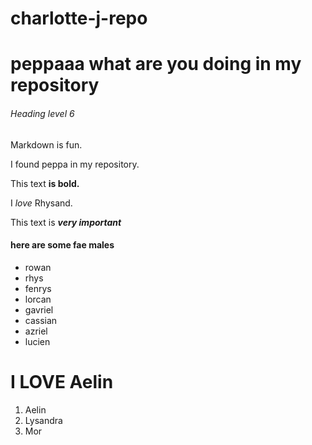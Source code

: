 # charlotte-j-repo
# peppaaa what are you doing in my repository


###### Heading level 6

Markdown is fun.

I found peppa in my repository.

This text **is bold.**

I *love* Rhysand.

This text is ***very important***
#### here are some fae males
- rowan
- rhys
- fenrys
- lorcan
- gavriel
- cassian
- azriel
- lucien

# I **LOVE** Aelin
1. Aelin
1. Lysandra
1. Mor
